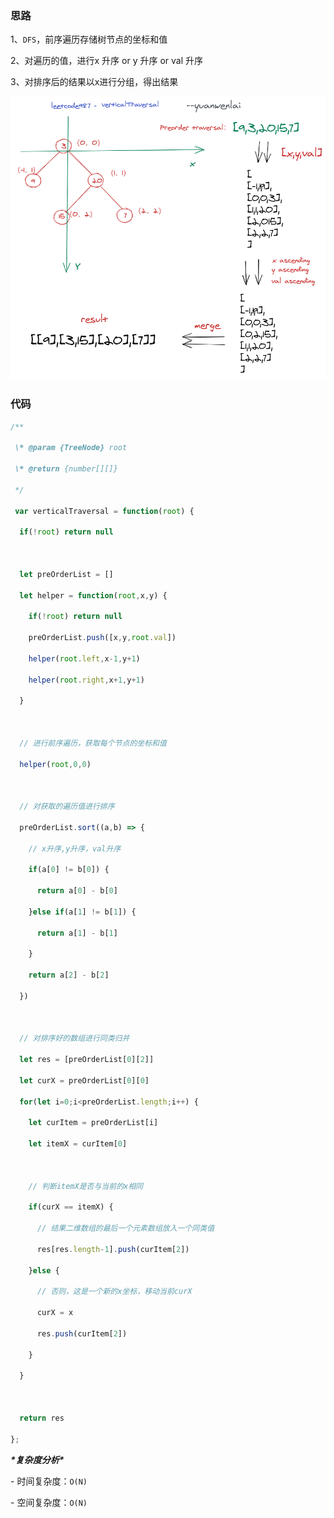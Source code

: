### 思路

 

 1、`DFS`，前序遍历存储树节点的坐标和值

 2、对遍历的值，进行x 升序 or y 升序 or val 升序

 3、对排序后的结果以x进行分组，得出结果

 ![](https://raw.githubusercontent.com/YuanWenLai/code-learn/master/leetcode91/Tree/leetcode987.png)

### 代码

 

```js
/**

 \* @param {TreeNode} root

 \* @return {number[][]}

 */

 var verticalTraversal = function(root) {

  if(!root) return null



  let preOrderList = []

  let helper = function(root,x,y) {

​    if(!root) return null

​    preOrderList.push([x,y,root.val])

​    helper(root.left,x-1,y+1)

​    helper(root.right,x+1,y+1)

  }



  // 进行前序遍历，获取每个节点的坐标和值

  helper(root,0,0)



  // 对获取的遍历值进行排序

  preOrderList.sort((a,b) => {

​    // x升序,y升序，val升序

​    if(a[0] != b[0]) {

​      return a[0] - b[0]

​    }else if(a[1] != b[1]) {

​      return a[1] - b[1]

​    }

​    return a[2] - b[2]

  })



  // 对排序好的数组进行同类归并

  let res = [preOrderList[0][2]]

  let curX = preOrderList[0][0]

  for(let i=0;i<preOrderList.length;i++) {

​    let curItem = preOrderList[i]

​    let itemX = curItem[0]



​    // 判断itemX是否与当前的x相同

​    if(curX == itemX) {

​      // 结果二维数组的最后一个元素数组放入一个同类值

​      res[res.length-1].push(curItem[2])

​    }else {

​      // 否则，这是一个新的x坐标，移动当前curX

​      curX = x

​      res.push(curItem[2])

​    }

  }



  return res

};
```



 

***\*复杂度分析\**** 

\- 时间复杂度：`O(N) `

\- 空间复杂度：`O(N)`